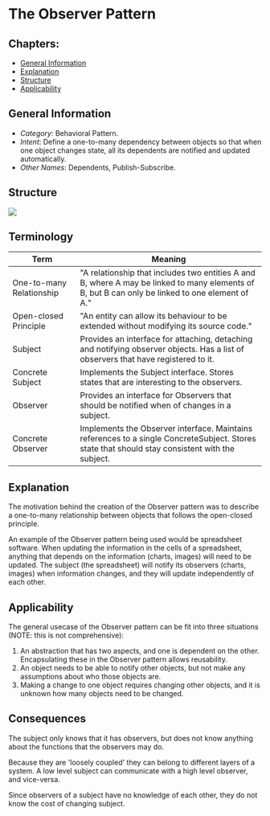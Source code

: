# The Observer Pattern

## Chapters:

 - [General Information](#general-information)
 - [Explanation](#explanation)
 - [Structure](#structure)
 - [Applicability](#applicability)

## General Information

 * *Category*: Behavioral Pattern. 
 * *Intent*: Define a one-to-many dependency between objects so that when one object changes state, all its dependents are notified and updated automatically. 
 * *Other Names*: Dependents, Publish-Subscribe.

## Structure

![](../images/observer_pattern_uml.png) 

## Terminology

| Term                     | Meaning                                                                                                                                         |
| ------------------------ | ----------------------------------------------------------------------------------------------------------------------------------------------- |
| One-to-many Relationship | "A relationship that includes two entities A and B, where A may be linked to many elements of B, but B can only be linked to one element of A." | 
| Open-closed Principle    | "An entity can allow its behaviour to be extended without modifying its source code."                                                           |
| Subject                  | Provides an interface for attaching, detaching and notifying observer objects.  Has a list of observers that have registered to it.             |
| Concrete Subject         | Implements the Subject interface. Stores states that are interesting to the observers.                                                          |
| Observer                 | Provides an interface for Observers that should be notified when of changes in a subject.                                                       |
| Concrete Observer        | Implements the Observer interface. Maintains references to a single ConcreteSubject. Stores state that should stay consistent with the subject. |


## Explanation

The motivation behind the creation of the Observer pattern was to describe a
one-to-many relationship between objects that follows the open-closed principle.

An example of the Observer pattern being used would be spreadsheet software. 
When updating the information in the cells of a spreadsheet, anything that depends on the information (charts, images) will need to be updated.
The subject (the spreadsheet) will notify its observers (charts, images) when information changes, and they will update independently of each other. 

## Applicability 

The general usecase of the Observer pattern can be fit into three situations (NOTE: this is not comprehensive):

1. An abstraction that has two aspects, and one is dependent on the other. Encapsulating these in the Observer pattern allows reusability.
2. An object needs to be able to notify other objects, but not make any assumptions about who those objects are.
3. Making a change to one object requires changing other objects, and it is unknown how many objects need to be changed.

## Consequences

The subject only knows that it has observers, but does not know anything about the functions that the observers may do.

Because they are 'loosely coupled' they can belong to different layers of a system. 
A low level subject can communicate with a high level observer, and vice-versa.

Since observers of a subject have no knowledge of each other, they do not know the cost of changing subject.
